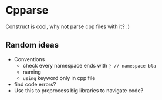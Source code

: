 # Cpparse
Construct is cool, why not parse cpp files with it? :)

## Random ideas
- Conventions
    - check every namespace ends with `} // namespace bla`
    - naming
    - `using` keyword only in cpp file
- find code errors?
- Use this to preprocess big libraries to navigate code?